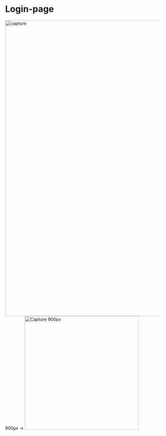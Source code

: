 # Login-page


<img width="960" alt="capture" src="https://github.com/terrielama/Login-page/assets/60408333/ba33098e-7e3f-40e9-8ae7-6a756cc753e7">
900px ->

<img width="369" alt="Capture 900px" src="https://github.com/terrielama/Login-page/assets/60408333/630c5203-290b-4757-82d4-7f9bbc2f8ad1">

